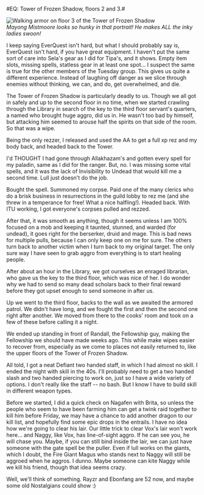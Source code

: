 #EQ: Tower of Frozen Shadow, floors 2 and 3.#

![Walking armor on floor 3 of the Tower of Frozen Shadow](http://westkarana.com/wp-content/uploads/2008/07/eqgame-2008-07-15-22-00-20-56.jpg "eqgame-2008-07-15-22-00-20-56")  
*Mayong Mistmoore looks so hunky in that portrait! He makes ALL the inky ladies swoon!*

I keep saying EverQuest isn't hard, but what I should probably say is, EverQuest isn't hard, if you have great equipment. I haven't put the same sort of care into Sela's gear as I did for Tipa's, and it shows. Empty item slots, missing spells, statless gear in at least one spot... I suspect the same is true for the other members of the Tuesday group. This gives us quite a different experience. Instead of laughing off danger as we slice through enemies without thinking, we can, and do, get overwhelmed, and die.

The Tower of Frozen Shadow is particularly deadly to us. Though we all got in safely and up to the second floor in no time, when we started crawling through the Library in search of the key to the third floor servant's quarters, a named who brought huge aggro, did us in. He wasn't too bad by himself, but attacking him seemed to arouse half the spirits on that side of the room. So that was a wipe.

Being the only rezzer, I released and used the AA to get a full xp rez and my body back, and headed back to the Tower.

I'd THOUGHT I had gone through Allakhazam's and gotten every spell for my paladin, same as I did for the ranger. But, no. I was missing some vital spells, and it was the lack of Invisibility to Undead that would kill me a second time. Lull just doesn't do the job.

Bought the spell. Summoned my corpse. Paid one of the many clerics who do a brisk business in resurrections in the guild lobby to rez me (and she threw in a temperance for free! What a nice halfling!). Headed back. With ITU working, I got everyone's corpses pulled and rezzed.

After that, it was smooth as anything, though it seems unless I am 100% focused on a mob and keeping it taunted, stunned, and warded (for undead), it goes right for the berserker, druid and mage. This is bad news for multiple pulls, because I can only keep one on me for sure. The others turn back to another victim when I turn back to my original target. The only sure way I have seen to grab aggro from everything is to start healing people. 

After about an hour in the Library, we got ourselves an enraged librarian, who gave us the key to the third floor, which was nice of her. I do wonder why we had to send so many dead scholars back to their final reward before they got upset enough to send someone in after us.

Up we went to the third floor, backs to the wall as we awaited the armored patrol. We didn't have long, and we fought the first and then the second one right after another. We moved from there to the cooks' room and took on a few of these before calling it a night.

We ended up standing in front of Randall, the Fellowship guy, making the Fellowship we should have made weeks ago. This while make wipes easier to recover from, especially as we come to places not easily returned to, like the upper floors of the Tower of Frozen Shadow.

All told, I got a neat Defiant two handed staff, in which I had almost no skill. I ended the night with skill in the 40s. I'll probably need to get a two handed slash and two handed piercing to work on, just so I have a wide variety of options. I don't really like the staff -- no bash. But I know I have to build skill in different weapon types.

Before we started, I did a quick check on Nagafen with Brita, so unless the people who seem to have been farming him can get a twink raid together to kill him before Friday, we may have a chance to add another dragon to our kill list, and hopefully find some epic drops in the entrails. I have no idea how we're going to clear his lair. Our little trick to clear Vox's lair won't work here... and Naggy, like Vox, has line-of-sight aggro. If he can see you, he will chase you. Maybe, if you can still bind inside the lair, we can just have someone with the gate spell be the puller. Even if lull works on the giants, which I doubt, the Fire Giant Magus who stands next to Naggy will still be aggroed when he aggros. I dunno. Maybe someone can kite Naggy while we kill his friend, though that idea seems crazy.

Well, we'll think of something. Rayzr and Ebonfang are 52 now, and maybe some old Nostalgians could show :)

